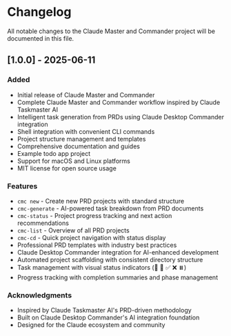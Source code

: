 # Changelog

All notable changes to the Claude Master and Commander project will be documented in this file.

## [1.0.0] - 2025-06-11

### Added
- Initial release of Claude Master and Commander
- Complete Claude Master and Commander workflow inspired by Claude Taskmaster AI
- Intelligent task generation from PRDs using Claude Desktop Commander integration
- Shell integration with convenient CLI commands
- Project structure management and templates
- Comprehensive documentation and guides
- Example todo app project
- Support for macOS and Linux platforms
- MIT license for open source usage

### Features
- `cmc new` - Create new PRD projects with standard structure
- `cmc-generate` - AI-powered task breakdown from PRD documents  
- `cmc-status` - Project progress tracking and next action recommendations
- `cmc-list` - Overview of all PRD projects
- `cmc-cd` - Quick project navigation with status display
- Professional PRD templates with industry best practices
- Claude Desktop Commander integration for AI-enhanced development
- Automated project scaffolding with consistent directory structure
- Task management with visual status indicators (🔲 🔄 ✅ ❌ ⏸️)
- Progress tracking with completion summaries and phase management

### Acknowledgments
- Inspired by Claude Taskmaster AI's PRD-driven methodology
- Built on Claude Desktop Commander's AI integration foundation
- Designed for the Claude ecosystem and community
